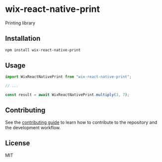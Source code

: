 # wix-react-native-print

Printing library

## Installation

```sh
npm install wix-react-native-print
```

## Usage

```js
import WixReactNativePrint from "wix-react-native-print";

// ...

const result = await WixReactNativePrint.multiply(3, 7);
```

## Contributing

See the [contributing guide](CONTRIBUTING.md) to learn how to contribute to the repository and the development workflow.

## License

MIT
